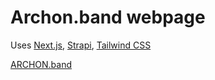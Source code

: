 # Archon.band webpage

Uses [Next.js](https://nextjs.org/), [Strapi](https://strapi.io/), [Tailwind CSS](https://tailwindcss.com/)

[ARCHON.band](https://archon.band/)
